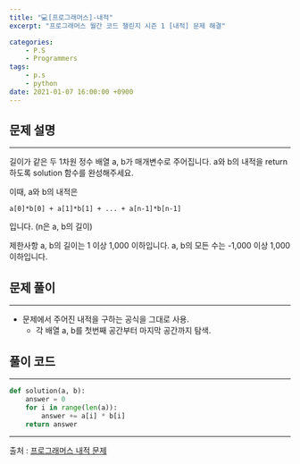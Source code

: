 ```yaml
---
title: "💻[프로그래머스]-내적"
excerpt: "프로그래머스 월간 코드 챌린지 시즌 1 [내적] 문제 해결"

categories:
    - P.S
    - Programmers
tags:
    - p.s
    - python
date: 2021-01-07 16:00:00 +0900
---
```

## 문제 설명
---
길이가 같은 두 1차원 정수 배열 a, b가 매개변수로 주어집니다. a와 b의 내적을 return 하도록 solution 함수를 완성해주세요.

이때, a와 b의 내적은 
    
    a[0]*b[0] + a[1]*b[1] + ... + a[n-1]*b[n-1] 

입니다. (n은 a, b의 길이)

제한사항
a, b의 길이는 1 이상 1,000 이하입니다.
a, b의 모든 수는 -1,000 이상 1,000 이하입니다.

## 문제 풀이
___
- 문제에서 주어진 내적을 구하는 공식을 그대로 사용.
  - 각 배열 a, b를 첫번째 공간부터 마지막 공간까지 탐색.

## 풀이 코드
---
```python
def solution(a, b):
    answer = 0
    for i in range(len(a)):
        answer += a[i] * b[i]
    return answer
```
-----
출처 : [프로그래머스 내적 문제](https://programmers.co.kr/learn/courses/30/lessons/70128)